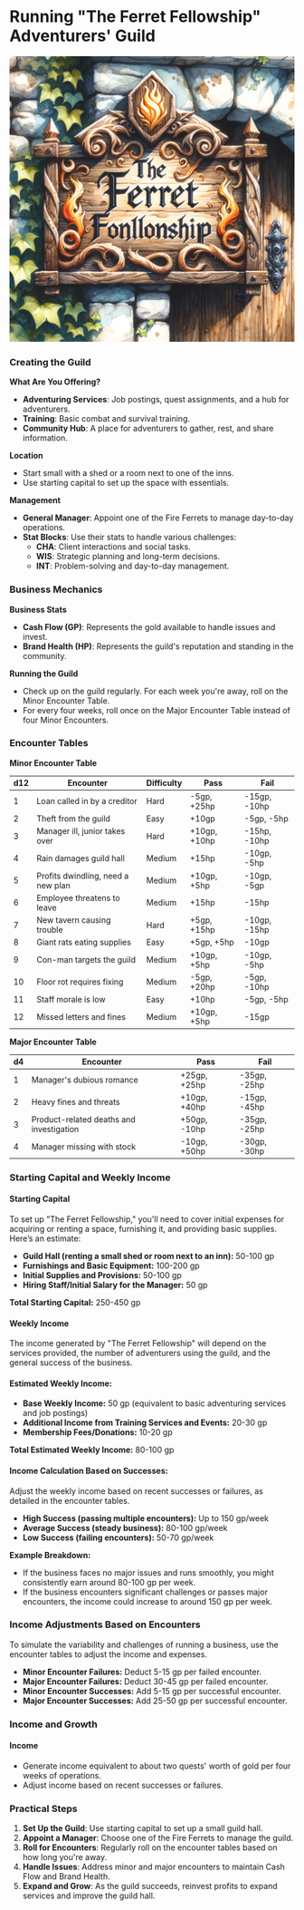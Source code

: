 # Running "The Ferret Fellowship" Adventurers' Guild

![fellowship](images/ferret-fellowship.webp)

### Creating the Guild

**What Are You Offering?**

- **Adventuring Services**: Job postings, quest assignments, and a hub for adventurers.
- **Training**: Basic combat and survival training.
- **Community Hub**: A place for adventurers to gather, rest, and share information.

**Location**

- Start small with a shed or a room next to one of the inns.
- Use starting capital to set up the space with essentials.

**Management**

- **General Manager**: Appoint one of the Fire Ferrets to manage day-to-day operations.
- **Stat Blocks**: Use their stats to handle various challenges:
  - **CHA**: Client interactions and social tasks.
  - **WIS**: Strategic planning and long-term decisions.
  - **INT**: Problem-solving and day-to-day management.

### Business Mechanics

**Business Stats**

- **Cash Flow (GP)**: Represents the gold available to handle issues and invest.
- **Brand Health (HP)**: Represents the guild's reputation and standing in the community.

**Running the Guild**

- Check up on the guild regularly. For each week you're away, roll on the Minor Encounter Table.
- For every four weeks, roll once on the Major Encounter Table instead of four Minor Encounters.

### Encounter Tables

**Minor Encounter Table**

| d12 | Encounter | Difficulty | Pass | Fail |
| --- | --------- | ---------- | ---- | ---- |
| 1   | Loan called in by a creditor | Hard | -5gp, +25hp | -15gp, -10hp |
| 2   | Theft from the guild | Easy | +10gp | -5gp, -5hp |
| 3   | Manager ill, junior takes over | Hard | +10gp, +10hp | -15hp, -10hp |
| 4   | Rain damages guild hall | Medium | +15hp | -10gp, -5hp |
| 5   | Profits dwindling, need a new plan | Medium | +10gp, +5hp | -10gp, -5gp |
| 6   | Employee threatens to leave | Medium | +15hp | -15hp |
| 7   | New tavern causing trouble | Hard | +5gp, +15hp | -10gp, -15hp |
| 8   | Giant rats eating supplies | Easy | +5gp, +5hp | -10gp |
| 9   | Con-man targets the guild | Medium | +10gp, +5hp | -10gp, -5hp |
| 10  | Floor rot requires fixing | Medium | -5gp, +20hp | -5gp, -10hp |
| 11  | Staff morale is low | Easy | +10hp | -5gp, -5hp |
| 12  | Missed letters and fines | Medium | +10gp, +5hp | -15gp |

**Major Encounter Table**

| d4 | Encounter | Pass | Fail |
| --- | --------- | ---- | ---- |
| 1   | Manager's dubious romance | +25gp, +25hp | -35gp, -25hp |
| 2   | Heavy fines and threats | +10gp, +40hp | -15gp, -45hp |
| 3   | Product-related deaths and investigation | +50gp, -10hp | -35gp, -25hp |
| 4   | Manager missing with stock | -10gp, +50hp | -30gp, -30hp |

### Starting Capital and Weekly Income

#### Starting Capital

To set up "The Ferret Fellowship," you'll need to cover initial expenses for acquiring or renting a space, furnishing it, and providing basic supplies. Here’s an estimate:

- **Guild Hall (renting a small shed or room next to an inn):** 50-100 gp
- **Furnishings and Basic Equipment:** 100-200 gp
- **Initial Supplies and Provisions:** 50-100 gp
- **Hiring Staff/Initial Salary for the Manager:** 50 gp

**Total Starting Capital:** 250-450 gp

#### Weekly Income
The income generated by "The Ferret Fellowship" will depend on the services provided, the number of adventurers using the guild, and the general success of the business.

#### Estimated Weekly Income:

- **Base Weekly Income:** 50 gp (equivalent to basic adventuring services and job postings)
- **Additional Income from Training Services and Events:** 20-30 gp
- **Membership Fees/Donations:** 10-20 gp

**Total Estimated Weekly Income:** 80-100 gp

#### Income Calculation Based on Successes:

Adjust the weekly income based on recent successes or failures, as detailed in the encounter tables.

- **High Success (passing multiple encounters):** Up to 150 gp/week
- **Average Success (steady business):** 80-100 gp/week
- **Low Success (failing encounters):** 50-70 gp/week

**Example Breakdown:**

- If the business faces no major issues and runs smoothly, you might consistently earn around 80-100 gp per week.
- If the business encounters significant challenges or passes major encounters, the income could increase to around 150 gp per week.

### Income Adjustments Based on Encounters

To simulate the variability and challenges of running a business, use the encounter tables to adjust the income and expenses.

- **Minor Encounter Failures:** Deduct 5-15 gp per failed encounter.
- **Major Encounter Failures:** Deduct 30-45 gp per failed encounter.
- **Minor Encounter Successes:** Add 5-15 gp per successful encounter.
- **Major Encounter Successes:** Add 25-50 gp per successful encounter.

### Income and Growth

#### Income

- Generate income equivalent to about two quests' worth of gold per four weeks of operations.
- Adjust income based on recent successes or failures.

### Practical Steps

1. **Set Up the Guild**: Use starting capital to set up a small guild hall.
2. **Appoint a Manager**: Choose one of the Fire Ferrets to manage the guild.
3. **Roll for Encounters**: Regularly roll on the encounter tables based on how long you're away.
4. **Handle Issues**: Address minor and major encounters to maintain Cash Flow and Brand Health.
5. **Expand and Grow**: As the guild succeeds, reinvest profits to expand services and improve the guild hall.

